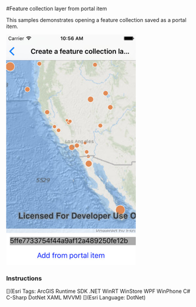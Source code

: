 #Feature collection layer from portal item

This samples demonstrates opening a feature collection saved as a portal item.

<img src="FeatureCollectionLayerFromPortal.jpg" width="350"/>

### Instructions



[](Esri Tags: ArcGIS Runtime SDK .NET WinRT WinStore WPF WinPhone C# C-Sharp DotNet XAML MVVM)
[](Esri Language: DotNet)
